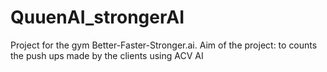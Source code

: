 # QuuenAI_strongerAI
Project for the gym Better-Faster-Stronger.ai. Aim of the project: to counts the push ups made by the clients using ACV AI
